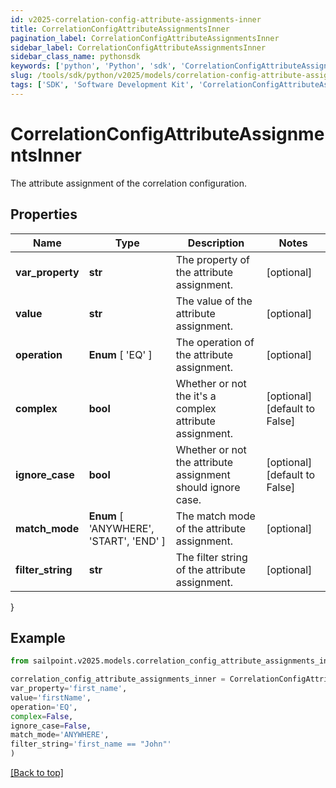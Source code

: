 ```yaml
---
id: v2025-correlation-config-attribute-assignments-inner
title: CorrelationConfigAttributeAssignmentsInner
pagination_label: CorrelationConfigAttributeAssignmentsInner
sidebar_label: CorrelationConfigAttributeAssignmentsInner
sidebar_class_name: pythonsdk
keywords: ['python', 'Python', 'sdk', 'CorrelationConfigAttributeAssignmentsInner', 'V2025CorrelationConfigAttributeAssignmentsInner'] 
slug: /tools/sdk/python/v2025/models/correlation-config-attribute-assignments-inner
tags: ['SDK', 'Software Development Kit', 'CorrelationConfigAttributeAssignmentsInner', 'V2025CorrelationConfigAttributeAssignmentsInner']
---
```


# CorrelationConfigAttributeAssignmentsInner

The attribute assignment of the correlation configuration.

## Properties

Name | Type | Description | Notes
------------ | ------------- | ------------- | -------------
**var_property** | **str** | The property of the attribute assignment. | [optional] 
**value** | **str** | The value of the attribute assignment. | [optional] 
**operation** |  **Enum** [  'EQ' ] | The operation of the attribute assignment. | [optional] 
**complex** | **bool** | Whether or not the it's a complex attribute assignment. | [optional] [default to False]
**ignore_case** | **bool** | Whether or not the attribute assignment should ignore case. | [optional] [default to False]
**match_mode** |  **Enum** [  'ANYWHERE',    'START',    'END' ] | The match mode of the attribute assignment. | [optional] 
**filter_string** | **str** | The filter string of the attribute assignment. | [optional] 
}

## Example

```python
from sailpoint.v2025.models.correlation_config_attribute_assignments_inner import CorrelationConfigAttributeAssignmentsInner

correlation_config_attribute_assignments_inner = CorrelationConfigAttributeAssignmentsInner(
var_property='first_name',
value='firstName',
operation='EQ',
complex=False,
ignore_case=False,
match_mode='ANYWHERE',
filter_string='first_name == "John"'
)

```
[[Back to top]](#) 

